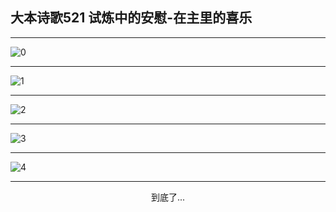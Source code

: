
## 大本诗歌521 试炼中的安慰-在主里的喜乐
        
<div id="aplayer0"></div>

---

<img alt="0" data-original="/data/d0521/0">

---

<img alt="1" data-original="/data/d0521/1">

---

<img alt="2" data-original="/data/d0521/2">

---

<img alt="3" data-original="/data/d0521/3">

---

<img alt="4" data-original="/data/d0521/4">

---

<p style="text-align: center">到底了...</p>

<script src="/js/dist-view.js"></script>

<script>
MAIN.id = 'd0521';
        
const ap0 = new APlayer({
    container: document.getElementById('aplayer0'),
    volume: 1,
    loop: 'none',
    preload: 'none',
    audio: [{
        name: '大本诗歌521.mp3',
        artist: '大本诗歌',
        url: 'https://res.wx.qq.com/voice/getvoice?mediaid=MzI0NTk3MDM5M18yMjQ3NDk0MDg0',
        cover: '/favicon'
    }]
});
</script>
